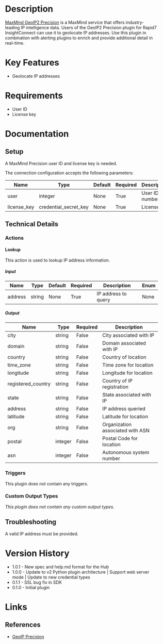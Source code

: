 # Description

[MaxMind GeoIP2 Precision](https://www.maxmind.com/en/geoip2-precision-services) is a MaxMind service that offers
industry-leading IP intelligence data. Users of the GeoIP2 Precision plugin for Rapid7 InsightConnect can use it to
geolocate IP addresses. Use this plugin in combination with alerting plugins to enrich and provide additional detail
in real-time.

# Key Features

* Geolocate IP addresses

# Requirements

* User ID
* License key

# Documentation

## Setup

A MaxMind Precision user ID and license key is needed.

The connection configuration accepts the following parameters:

|Name|Type|Default|Required|Description|Enum|
|----|----|-------|--------|-----------|----|
|user|integer|None|True|User ID number|None|
|license_key|credential_secret_key|None|True|License key|None|

## Technical Details

### Actions

#### Lookup

This action is used to lookup IP address information.

##### Input

|Name|Type|Default|Required|Description|Enum|
|----|----|-------|--------|-----------|----|
|address|string|None|True|IP address to query|None|

##### Output

|Name|Type|Required|Description|
|----|----|--------|-----------|
|city|string|False|City associated with IP|
|domain|string|False|Domain associated with IP|
|country|string|False|Country of location|
|time_zone|string|False|Time zone for location|
|longitude|string|False|Longitude for location|
|registered_country|string|False|Country of IP registration|
|state|string|False|State associated with IP|
|address|string|False|IP address queried|
|latitude|string|False|Latitude for location|
|org|string|False|Organization associated with ASN|
|postal|integer|False|Postal Code for location|
|asn|integer|False|Autonomous system number|

### Triggers

This plugin does not contain any triggers.

### Custom Output Types

_This plugin does not contain any custom output types._

## Troubleshooting

A valid IP address must be provided.

# Version History

* 1.0.1 - New spec and help.md format for the Hub
* 1.0.0 - Update to v2 Python plugin architecture | Support web server mode | Update to new credential types
* 0.1.1 - SSL bug fix in SDK
* 0.1.0 - Initial plugin

# Links

## References

* [GeoIP Precision](https://www.maxmind.com/en/geoip2-precision-services)

